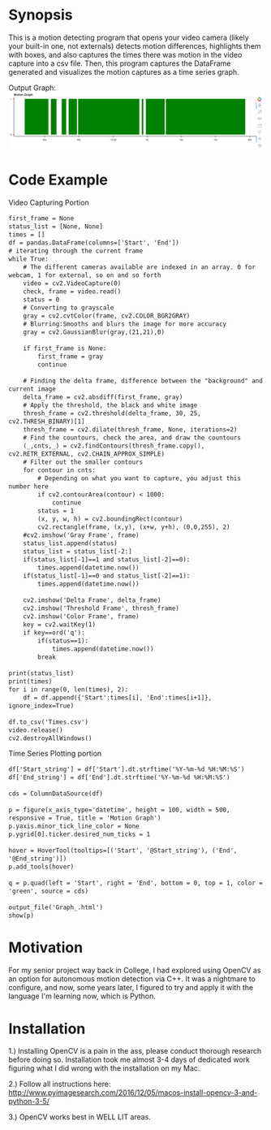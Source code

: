 # Synopsis

This is a motion detecting program that opens your video camera (likely your built-in one, not externals) detects motion differences, highlights them with boxes, and also captures the times there was motion in the video capture into a csv file. Then, this program captures the DataFrame generated and visualizes the motion captures as a time series graph.

Output Graph:
![alt text](https://github.com/ctrios67/Python/blob/master/ActualPrograms/OpenCV_App/sample.png "Visual Example")

# Code Example

Video Capturing Portion

```
first_frame = None
status_list = [None, None]
times = []
df = pandas.DataFrame(columns=['Start', 'End'])
# iterating through the current frame
while True:
    # The different cameras available are indexed in an array. 0 for webcam, 1 for external, so on and so forth
    video = cv2.VideoCapture(0)
    check, frame = video.read()
    status = 0
    # Converting to grayscale
    gray = cv2.cvtColor(frame, cv2.COLOR_BGR2GRAY)
    # Blurring:Smooths and blurs the image for more accuracy
    gray = cv2.GaussianBlur(gray,(21,21),0)

    if first_frame is None:
        first_frame = gray
        continue

    # Finding the delta frame, difference between the "background" and current image
    delta_frame = cv2.absdiff(first_frame, gray)
    # Apply the threshold, the black and white image
    thresh_frame = cv2.threshold(delta_frame, 30, 25, cv2.THRESH_BINARY)[1]
    thresh_frame = cv2.dilate(thresh_frame, None, iterations=2)
    # Find the countours, check the area, and draw the countours
    (_,cnts,_) = cv2.findContours(thresh_frame.copy(), cv2.RETR_EXTERNAL, cv2.CHAIN_APPROX_SIMPLE)
    # Filter out the smaller contours
    for contour in cnts:
        # Depending on what you want to capture, you adjust this number here
        if cv2.contourArea(contour) < 1000:
            continue
        status = 1
        (x, y, w, h) = cv2.boundingRect(contour)
        cv2.rectangle(frame, (x,y), (x+w, y+h), (0,0,255), 2)
    #cv2.imshow('Gray Frame', frame)
    status_list.append(status)
    status_list = status_list[-2:]
    if(status_list[-1]==1 and status_list[-2]==0):
        times.append(datetime.now())
    if(status_list[-1]==0 and status_list[-2]==1):
        times.append(datetime.now())

    cv2.imshow('Delta Frame', delta_frame)
    cv2.imshow('Threshold Frame', thresh_frame)
    cv2.imshow('Color Frame', frame)
    key = cv2.waitKey(1)
    if key==ord('q'):
        if(status==1):
            times.append(datetime.now())
        break

print(status_list)
print(times)
for i in range(0, len(times), 2):
    df = df.append({'Start':times[i], 'End':times[i+1]}, ignore_index=True)

df.to_csv('Times.csv')
video.release()
cv2.destroyAllWindows()
```

Time Series Plotting portion

```
df['Start_string'] = df['Start'].dt.strftime('%Y-%m-%d %H:%M:%S')
df['End_string'] = df['End'].dt.strftime('%Y-%m-%d %H:%M:%S')

cds = ColumnDataSource(df)

p = figure(x_axis_type='datetime', height = 100, width = 500, responsive = True, title = 'Motion Graph')
p.yaxis.minor_tick_line_color = None
p.ygrid[0].ticker.desired_num_ticks = 1

hover = HoverTool(tooltips=[('Start', '@Start_string'), ('End', '@End_string')])
p.add_tools(hover)

q = p.quad(left = 'Start', right = 'End', bottom = 0, top = 1, color = 'green', source = cds)

output_file('Graph_.html')
show(p)
```
# Motivation

For my senior project way back in College, I had explored using OpenCV as an option for autonomous motion detection via C++. It was a nightmare to configure, and now, some years later, I figured to try and apply it with the language I'm learning now, which is Python.

# Installation

1.) Installing OpenCV is a pain in the ass, please conduct thorough research before doing so. Installation took me almost 3-4 days of dedicated work figuring what I did wrong with the installation on my Mac.

2.) Follow all instructions here: http://www.pyimagesearch.com/2016/12/05/macos-install-opencv-3-and-python-3-5/

3.) OpenCV works best in WELL LIT areas.